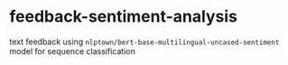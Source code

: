 # feedback-sentiment-analysis
text feedback using `nlptown/bert-base-multilingual-uncased-sentiment` model for sequence classification
